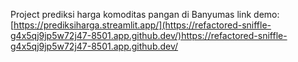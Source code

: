 Project prediksi harga komoditas pangan di Banyumas
link demo:
[https://prediksiharga.streamlit.app/](https://refactored-sniffle-g4x5qj9jp5w72j47-8501.app.github.dev/)https://refactored-sniffle-g4x5qj9jp5w72j47-8501.app.github.dev/
